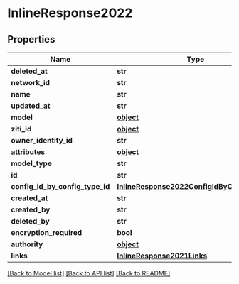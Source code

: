 # InlineResponse2022

## Properties
Name | Type | Description | Notes
------------ | ------------- | ------------- | -------------
**deleted_at** | **str** |  | 
**network_id** | **str** |  | 
**name** | **str** |  | 
**updated_at** | **str** |  | 
**model** | [**object**](.md) |  | 
**ziti_id** | [**object**](.md) |  | 
**owner_identity_id** | **str** |  | 
**attributes** | [**object**](.md) |  | 
**model_type** | **str** |  | 
**id** | **str** |  | 
**config_id_by_config_type_id** | [**InlineResponse2022ConfigIdByConfigTypeId**](InlineResponse2022ConfigIdByConfigTypeId.md) |  | 
**created_at** | **str** |  | 
**created_by** | **str** |  | 
**deleted_by** | **str** |  | 
**encryption_required** | **bool** |  | 
**authority** | [**object**](.md) |  | 
**links** | [**InlineResponse2021Links**](InlineResponse2021Links.md) |  | 

[[Back to Model list]](../README.md#documentation-for-models) [[Back to API list]](../README.md#documentation-for-api-endpoints) [[Back to README]](../README.md)



